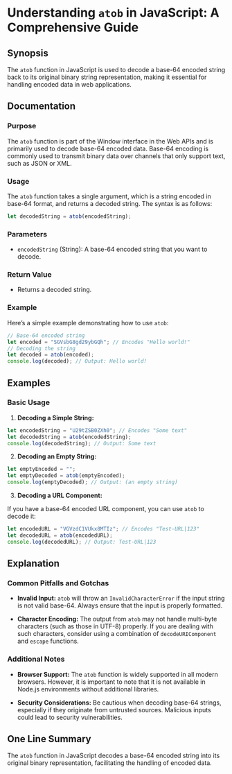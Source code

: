 <!--
Meta Description: # Understanding `atob` in JavaScript: A Comprehensive Guide ## Synopsis The `atob` function in JavaScript is used to decode a base-64 encoded string b...
Meta Keywords: atob, string, encoded, base, let
-->

# Understanding `atob` in JavaScript: A Comprehensive Guide

## Synopsis
The `atob` function in JavaScript is used to decode a base-64 encoded string back to its original binary string representation, making it essential for handling encoded data in web applications.

## Documentation
### Purpose
The `atob` function is part of the Window interface in the Web APIs and is primarily used to decode base-64 encoded data. Base-64 encoding is commonly used to transmit binary data over channels that only support text, such as JSON or XML.

### Usage
The `atob` function takes a single argument, which is a string encoded in base-64 format, and returns a decoded string. The syntax is as follows:

```javascript
let decodedString = atob(encodedString);
```

### Parameters
- `encodedString` (String): A base-64 encoded string that you want to decode.

### Return Value
- Returns a decoded string.

### Example
Here’s a simple example demonstrating how to use `atob`:

```javascript
// Base-64 encoded string
let encoded = "SGVsbG8gd29ybGQh"; // Encodes "Hello world!"
// Decoding the string
let decoded = atob(encoded);
console.log(decoded); // Output: Hello world!
```

## Examples
### Basic Usage
1. **Decoding a Simple String:**

```javascript
let encodedString = "U29tZSB0ZXh0"; // Encodes "Some text"
let decodedString = atob(encodedString);
console.log(decodedString); // Output: Some text
```

2. **Decoding an Empty String:**

```javascript
let emptyEncoded = "";
let emptyDecoded = atob(emptyEncoded);
console.log(emptyDecoded); // Output: (an empty string)
```

3. **Decoding a URL Component:**

If you have a base-64 encoded URL component, you can use `atob` to decode it:

```javascript
let encodedURL = "VGVzdC1VUkx8MTIz"; // Encodes "Test-URL|123"
let decodedURL = atob(encodedURL);
console.log(decodedURL); // Output: Test-URL|123
```

## Explanation
### Common Pitfalls and Gotchas
- **Invalid Input:** `atob` will throw an `InvalidCharacterError` if the input string is not valid base-64. Always ensure that the input is properly formatted.
  
- **Character Encoding:** The output from `atob` may not handle multi-byte characters (such as those in UTF-8) properly. If you are dealing with such characters, consider using a combination of `decodeURIComponent` and `escape` functions.

### Additional Notes
- **Browser Support:** The `atob` function is widely supported in all modern browsers. However, it is important to note that it is not available in Node.js environments without additional libraries.
  
- **Security Considerations:** Be cautious when decoding base-64 strings, especially if they originate from untrusted sources. Malicious inputs could lead to security vulnerabilities.

## One Line Summary
The `atob` function in JavaScript decodes a base-64 encoded string into its original binary representation, facilitating the handling of encoded data.